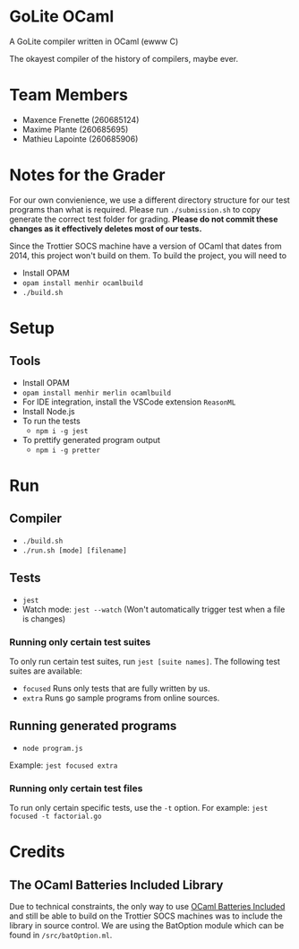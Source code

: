 # GoLite OCaml
A GoLite compiler written in OCaml (ewww C)

The okayest compiler of the history of compilers, maybe ever.

# Team Members
* Maxence Frenette (260685124)
* Maxime Plante (260685695)
* Mathieu Lapointe (260685906)

# Notes for the Grader
For our own convienience, we use a different directory structure for our test programs than what is required. Please run `./submission.sh` to copy generate the correct test folder for grading. **Please do not commit these changes as it effectively deletes most of our tests.**

Since the Trottier SOCS machine have a version of OCaml that dates from 2014, this project won't build on them. To build the project, you will need to
* Install OPAM
* `opam install menhir ocamlbuild`
* `./build.sh`

# Setup
## Tools
* Install OPAM
* `opam install menhir merlin ocamlbuild`
* For IDE integration, install the VSCode extension `ReasonML`
* Install Node.js
* To run the tests
  * `npm i -g jest`
* To prettify generated program output
  * `npm i -g pretter`

# Run
## Compiler
* `./build.sh` 
* `./run.sh [mode] [filename]`
## Tests
* `jest`
* Watch mode: `jest --watch` (Won't automatically trigger test when a file is changes)
### Running only certain test suites
To only run certain test suites, run `jest [suite names]`. The following test suites are available:
* `focused` Runs only tests that are fully written by us.
* `extra` Runs go sample programs from online sources.
## Running generated programs
* `node program.js`

Example: `jest focused extra`
### Running only certain test files
To run only certain specific tests, use the `-t` option.
For example: `jest focused -t factorial.go`

# Credits
## The OCaml Batteries Included Library
Due to technical constraints, the only way to use [OCaml Batteries Included](https://github.com/ocaml-batteries-team/batteries-included) and still be able to build on the Trottier SOCS machines was to include the library in source control. We are using the BatOption module which can be found in `/src/batOption.ml`.
